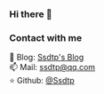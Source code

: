 ### Hi there 👋

### Contact with me

📝 Blog: [Ssdtp&#39;s Blog](https://ssdtp.github.io) <br>
📫 Mail: ssdtp@qq.com <br>
⭐️ Github: [@Ssdtp](https://github.com/ssdtp) <br>
